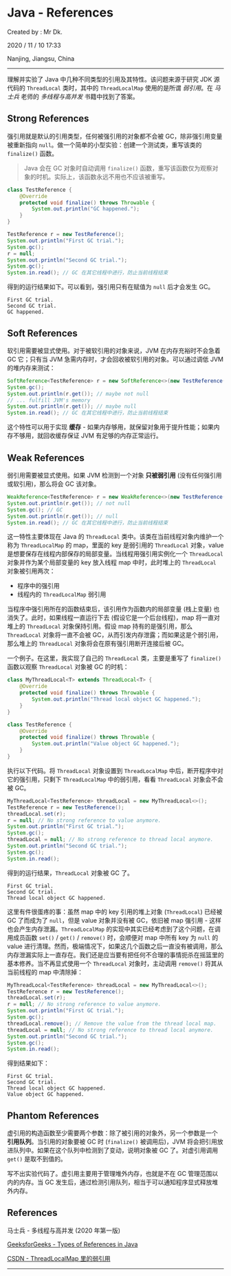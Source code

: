 # Java - References

Created by : Mr Dk.

2020 / 11 / 10 17:33

Nanjing, Jiangsu, China

---

理解并实验了 Java 中几种不同类型的引用及其特性。该问题来源于研究 JDK 源代码的 `ThreadLocal` 类时，其中的 `ThreadLocalMap` 使用的是所谓 _弱引用_。在 _马士兵_ 老师的 _多线程与高并发_ 书籍中找到了答案。

## Strong References

强引用就是默认的引用类型，任何被强引用的对象都不会被 GC，除非强引用变量被重新指向 `null`。做一个简单的小型实验：创建一个测试类，重写该类的 `finalize()` 函数。

> Java 会在 GC 对象时自动调用 `finalize()` 函数，重写该函数仅为观察对象的时机。实际上，该函数永远不用也不应该被重写。

```java
class TestReference {
    @Override
    protected void finalize() throws Throwable {
        System.out.println("GC happened.");
    }
}
```

```java
TestReference r = new TestReference();
System.out.println("First GC trial.");
System.gc();
r = null;
System.out.println("Second GC trial.");
System.gc();
System.in.read(); // GC 在其它线程中进行，防止当前线程结束
```

得到的运行结果如下。可以看到，强引用只有在赋值为 `null` 后才会发生 GC。

```
First GC trial.
Second GC trial.
GC happened.
```

## Soft References

软引用需要被显式使用。对于被软引用的对象来说，JVM 在内存充裕时不会急着 GC 它；只有当 JVM 急需内存时，才会回收被软引用的对象。可以通过调低 JVM 的堆内存来测试：

```java
SoftReference<TestReference> r = new SoftReference<>(new TestReference());
System.gc();
System.out.println(r.get()); // maybe not null
// ... fulfill JVM's memory
System.out.println(r.get()); // maybe null
System.in.read(); // GC 在其它线程中进行，防止当前线程结束
```

这个特性可以用于实现 **缓存** - 如果内存够用，就保留对象用于提升性能；如果内存不够用，就回收缓存保证 JVM 有足够的内存正常运行。

## Weak References

弱引用需要被显式使用。如果 JVM 检测到一个对象 **只被弱引用** (没有任何强引用或软引用)，那么将会 GC 该对象。

```java
WeakReference<TestReference> r = new WeakReference<>(new TestReference());
System.out.println(r.get()); // not null
System.gc(); // GC
System.out.println(r.get()); // null
System.in.read(); // GC 在其它线程中进行，防止当前线程结束
```

这一特性主要体现在 Java 的 `ThreadLocal` 类中。该类在当前线程对象内维护一个称为 `ThreadLocalMap` 的 map，里面的 key 是弱引用的 `ThreadLocal` 对象，value 是想要保存在线程内部保存的局部变量。当线程用强引用实例化一个 `ThreadLocal` 对象并作为某个局部变量的 key 放入线程 map 中时，此时堆上的 `ThreadLocal` 对象被引用两次：

- 程序中的强引用
- 线程内的 `ThreadLocalMap` 弱引用

当程序中强引用所在的函数结束后，该引用作为函数内的局部变量 (栈上变量) 也消失了。此时，如果线程一直运行下去 (假设它是一个后台线程)，map 将一直对堆上的 `ThreadLocal` 对象保持引用。假设 map 持有的是强引用，那么 `ThreadLocal` 对象将一直不会被 GC，从而引发内存泄露；而如果这是个弱引用，那么堆上的 `ThreadLocal` 对象将会在原有强引用断开连接后被 GC。

一个例子。在这里，我实现了自己的 `ThreadLocal` 类，主要是重写了 `finalize()` 函数以观察 `ThreadLocal` 对象被 GC 的时机：

```java
class MyThreadLocal<T> extends ThreadLocal<T> {
    @Override
    protected void finalize() throws Throwable {
        System.out.println("Thread local object GC happened.");
    }
}

class TestReference {
    @Override
    protected void finalize() throws Throwable {
        System.out.println("Value object GC happened.");
    }
}
```

执行以下代码。将 `ThreadLocal` 对象设置到 `ThreadLocalMap` 中后，断开程序中对它的强引用，只剩下 `ThreadLocalMap` 中的弱引用，看看 `ThreadLocal` 对象会不会被 GC。

```java
MyThreadLocal<TestReference> threadLocal = new MyThreadLocal<>();
TestReference r = new TestReference();
threadLocal.set(r);
r = null; // No strong reference to value anymore.
System.out.println("First GC trial.");
System.gc();
threadLocal = null; // No strong reference to thread local anymore.
System.out.println("Second GC trial.");
System.gc();
System.in.read();
```

得到的运行结果，`ThreadLocal` 对象被 GC 了。

```
First GC trial.
Second GC trial.
Thread local object GC happened.
```

这里有件很蛋疼的事：虽然 map 中的 key 引用的堆上对象 (`ThreadLocal`) 已经被 GC 了而成为了 `null`，但是 value 对象并没有被 GC，依旧被 map 强引用 - 这样也会产生内存泄漏。`ThreadLocalMap` 的实现中其实已经考虑到了这个问题，在调用成员函数 `set()` / `get()` / `remove()` 时，会顺便对 map 中所有 key 为 `null` 的 value 进行清理。然而，极端情况下，如果这几个函数之后一直没有被调用，那么内存泄漏实际上一直存在。我们还是应当要有把任何不合理的事情扼杀在摇篮里的基本修养。当不再显式使用一个 `ThreadLocal` 对象时，主动调用 `remove()` 将其从当前线程的 map 中清除掉：

```java
MyThreadLocal<TestReference> threadLocal = new MyThreadLocal<>();
TestReference r = new TestReference();
threadLocal.set(r);
r = null; // No strong reference to value anymore.
System.out.println("First GC trial.");
System.gc();
threadLocal.remove(); // Remove the value from the thread local map.
threadLocal = null; // No strong reference to thread local anymore.
System.out.println("Second GC trial.");
System.gc();
System.in.read();
```

得到结果如下：

```
First GC trial.
Second GC trial.
Thread local object GC happened.
Value object GC happened.
```

## Phantom References

虚引用的构造函数至少需要两个参数：除了被引用的对象外，另一个参数是一个 **引用队列**。当引用的对象要被 GC 时 (`finalize()` 被调用后)，JVM 将会把引用放进队列中。如果在这个队列中检测到了变动，说明对象被 GC 了。对虚引用调用 `get()` 是取不到值的。

写不出实验代码了。虚引用主要用于管理堆外内存，也就是不在 GC 管理范围以内的内存。当 GC 发生后，通过检测引用队列，相当于可以通知程序显式释放堆外内存。

## References

马士兵 - 多线程与高并发 (2020 年第一版)

[GeeksforGeeks - Types of References in Java](https://www.geeksforgeeks.org/types-references-java/)

[CSDN - ThreadLocalMap 里的弱引用](https://blog.csdn.net/vicoqi/article/details/79743112)

---
